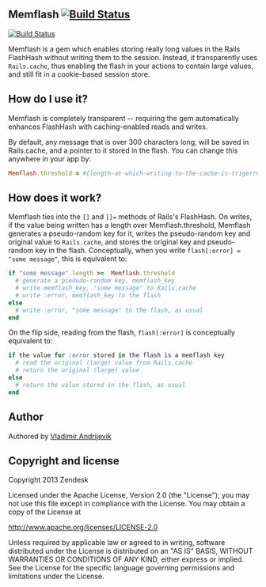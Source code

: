 ## Memflash [![Build Status](https://secure.travis-ci.org/zendesk/memflash.png)](http://travis-ci.org/zendesk/memflash)
[![Build Status](https://github.com/zendesk/memflash/workflows/test/badge.svg)](https://github.com/zendesk/memflash/actions)

Memflash is a gem which enables storing really long values in the Rails FlashHash
without writing them to the session. Instead, it transparently uses `Rails.cache`, thus
enabling the flash in your actions to contain large values, and still fit in a cookie-based
session store.

## How do I use it?

Memflash is completely transparent -- requiring the gem automatically enhances FlashHash
with caching-enabled reads and writes.

By default, any message that is over 300 characters long, will be saved in Rails.cache,
and a pointer to it stored in the flash. You can change this anywhere in your app by:

```ruby
Memflash.threshold = #{length-at-which-writing-to-the-cache-is-trigerred}
```

## How does it work?

Memflash ties into the `[]` and `[]=` methods of Rails's FlashHash. On writes, if the value
being written has a length over Memflash.threshold, Memflash generates a pseudo-random
key for it, writes the pseudo-random key and original value to `Rails.cache`, and stores
the original key and pseudo-random key in the flash. Conceptually, when you write
`flash[:error] = "some message"`, this is equivalent to:

```ruby
if "some message".length >=  Memflash.threshold
  # generate a psedudo-random key, memflash_key
  # write memflash_key, "some message" to Rails.cache
  # write :error, memflash_key to the flash
else
  # write :error, "some message" to the flash, as usual
end
```

On the flip side, reading from the flash, `flash[:error]` is conceptually equivalent to:

```ruby
if the value for :error stored in the flash is a memflash key
  # read the original (large) value from Rails.cache
  # return the original (large) value
else
  # return the value stored in the flash, as usual
end
```

## Author

Authored by [Vladimir Andrijevik](mailto:vladimir@zendesk.com)

## Copyright and license

Copyright 2013 Zendesk

Licensed under the Apache License, Version 2.0 (the "License"); you may not use this file except in compliance with the License.
You may obtain a copy of the License at

http://www.apache.org/licenses/LICENSE-2.0

Unless required by applicable law or agreed to in writing, software distributed under the License is distributed on an "AS IS" BASIS, WITHOUT WARRANTIES OR CONDITIONS OF ANY KIND, either express or implied. See the License for the specific language governing permissions and limitations under the License.
